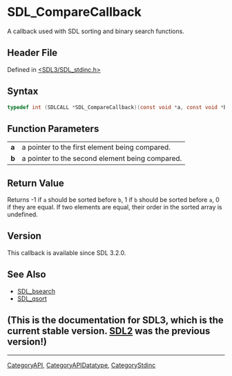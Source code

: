 # SDL_CompareCallback

A callback used with SDL sorting and binary search functions.

## Header File

Defined in [<SDL3/SDL_stdinc.h>](https://github.com/libsdl-org/SDL/blob/main/include/SDL3/SDL_stdinc.h)

## Syntax

```c
typedef int (SDLCALL *SDL_CompareCallback)(const void *a, const void *b);
```

## Function Parameters

|       |                                                 |
| ----- | ----------------------------------------------- |
| **a** | a pointer to the first element being compared.  |
| **b** | a pointer to the second element being compared. |

## Return Value

Returns -1 if `a` should be sorted before `b`, 1 if `b` should be sorted
before `a`, 0 if they are equal. If two elements are equal, their order in
the sorted array is undefined.

## Version

This callback is available since SDL 3.2.0.

## See Also

- [SDL_bsearch](SDL_bsearch)
- [SDL_qsort](SDL_qsort)


## (This is the documentation for SDL3, which is the current stable version. [SDL2](https://wiki.libsdl.org/SDL2/) was the previous version!)



----
[CategoryAPI](CategoryAPI), [CategoryAPIDatatype](CategoryAPIDatatype), [CategoryStdinc](CategoryStdinc)

